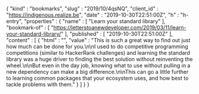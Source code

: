 {
  "kind" : "bookmarks",
  "slug" : "2019/10/4qsNQ",
  "client_id" : "https://indigenous.realize.be",
  "date" : "2019-10-30T22:51:00Z",
  "h" : "h-entry",
  "properties" : {
    "name" : [ "Learn your standard library" ],
    "bookmark-of" : [ "https://letterstoanewdeveloper.com/2019/03/11/learn-your-standard-library/" ],
    "published" : [ "2019-10-30T22:51:00Z" ],
    "content" : [ {
      "html" : "",
      "value" : "This is such a great way to find out just how much can be done for you.\n\nI used to do competitive programming competitions (similar to HackerRank challenges) and learning the standard library was a huge driver to finding the best solution without reinventing the wheel.\n\nBut even in the day job, knowing what to use without pulling in a new dependency can make a big difference.\n\nThis can go a little further to learning common packages that your ecosystem uses, and how best to tackle problems with them."
    } ]
  }
}
